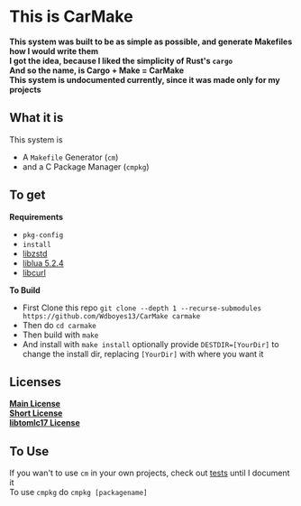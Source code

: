 # This is CarMake  
__This system was built to be as simple as possible, and generate Makefiles how I would write them__  
__I got the idea, because I liked the simplicity of Rust's `cargo`__  
__And so the name, is Cargo + Make = CarMake__  
__This system is undocumented currently, since it was made only for my projects__  

## What it is
This system is  
- A `Makefile` Generator (`cm`)  
- and a C Package Manager (`cmpkg`)    

## To get  
__Requirements__  
- `pkg-config`  
- `install`  
- [libzstd](https://github.com/facebook/zstd)   
- [liblua 5.2.4](https://www.lua.org/ftp/lua-5.2.4.tar.gz)  
- [libcurl](https://curl.se/download.html)     
  
__To Build__  
- First Clone this repo `git clone --depth 1 --recurse-submodules https://github.com/Wdboyes13/CarMake carmake`  
- Then do `cd carmake`  
- Then build with `make`  
- And install with `make install` optionally provide `DESTDIR=[YourDir]` to change the install dir, replacing `[YourDir]` with where you want it  

## Licenses  
__[Main License](/LICENSE)__  
__[Short License](/Fileheader.txt)__  
__[libtomlc17 License](/libsrcs/tomlc17/LICENSE)__  

## To Use  
If you wan't to use `cm` in your own projects, check out [tests](/tests) until I document it  
To use `cmpkg` do `cmpkg [packagename]`
